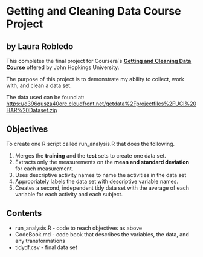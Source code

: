 # Getting and Cleaning Data Course Project

## by Laura Robledo 

  This completes the final project for Coursera´s **[Getting and Cleaning Data Course](https://www.coursera.org/learn/data-cleaning)**         offered by John Hopkings University.
  
  The purpose of this project is to demonstrate my ability to collect, work with, and clean a data set.
  
  The data used can be found at: https://d396qusza40orc.cloudfront.net/getdata%2Fprojectfiles%2FUCI%20HAR%20Dataset.zip 

## Objectives

To create one R script called run_analysis.R that does the following.
  1. Merges the **training** and the **test** sets to create one data set.
  2. Extracts only the measurements on the **mean and standard deviation** for each measurement.
  3. Uses descriptive activity names to name the activities in the data set
  4. Appropriately labels the data set with descriptive variable names.
  5. Creates a second, independent tidy data set with the average of each variable for each activity and each subject.
  
  ## Contents
  * run_analysis.R - code to reach objectives as above
  * CodeBook.md - code book that describes the variables, the data, and any transformations
  * tidydf.csv  - final data set 
  
